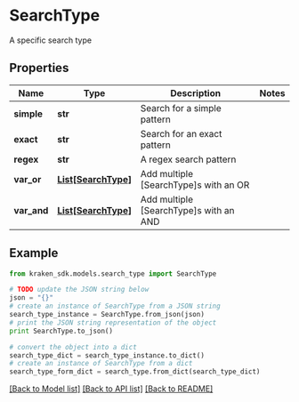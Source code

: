 # SearchType

A specific search type

## Properties
Name | Type | Description | Notes
------------ | ------------- | ------------- | -------------
**simple** | **str** | Search for a simple pattern | 
**exact** | **str** | Search for an exact pattern | 
**regex** | **str** | A regex search pattern | 
**var_or** | [**List[SearchType]**](SearchType.md) | Add multiple [SearchType]s with an OR | 
**var_and** | [**List[SearchType]**](SearchType.md) | Add multiple [SearchType]s with an AND | 

## Example

```python
from kraken_sdk.models.search_type import SearchType

# TODO update the JSON string below
json = "{}"
# create an instance of SearchType from a JSON string
search_type_instance = SearchType.from_json(json)
# print the JSON string representation of the object
print SearchType.to_json()

# convert the object into a dict
search_type_dict = search_type_instance.to_dict()
# create an instance of SearchType from a dict
search_type_form_dict = search_type.from_dict(search_type_dict)
```
[[Back to Model list]](../README.md#documentation-for-models) [[Back to API list]](../README.md#documentation-for-api-endpoints) [[Back to README]](../README.md)


